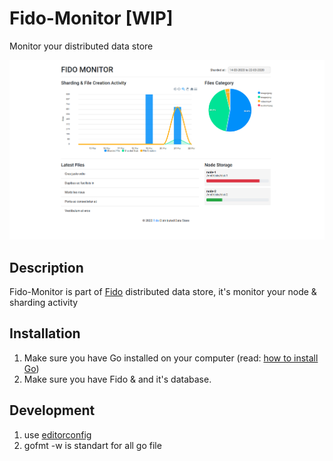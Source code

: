 # Fido-Monitor [WIP]
Monitor your distributed data store

![screenshot at 2020-03-21](https://raw.githubusercontent.com/codenoid/Fido-monitor/master/2020-03-21.png)

## Description

Fido-Monitor is part of [Fido](https://github.com/codenoid/Fido) distributed data store, it's monitor your node & sharding activity

## Installation

1. Make sure you have Go installed on your computer (read: [how to install Go](https://codenoid.github.io/posts/cara-install-golang-di-linux/))
2. Make sure you have Fido & and it's database.

## Development

1. use [editorconfig](https://editorconfig.org/)
2. gofmt -w is standart for all go file
